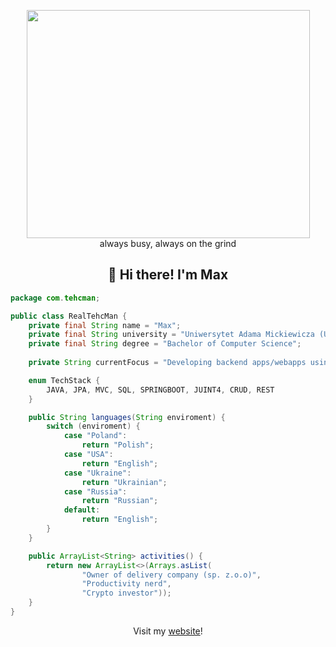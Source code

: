 <p align="center">
 <img src="https://user-images.githubusercontent.com/22797857/90096298-b90f4b00-dd54-11ea-9a31-00ad53f8ec04.gif" width="453" height="365"/><br>
 always busy, always on the grind</p>

<!-- <h2 align="center"> <img src="https://media.giphy.com/media/hvRJCLFzcasrR4ia7z/giphy.gif" width="30px"> Hi there! I'm Max</h2> -->
<h2 align="center"> 👋 Hi there! I'm Max</h2>

```java
package com.tehcman;

public class RealTehcMan {
    private final String name = "Max";
    private final String university = "Uniwersytet Adama Mickiewicza (UAM)";
    private final String degree = "Bachelor of Computer Science";
    
    private String currentFocus = "Developing backend apps/webapps using Java";

    enum TechStack {
        JAVA, JPA, MVC, SQL, SPRINGBOOT, JUINT4, CRUD, REST
    }

    public String languages(String enviroment) {
        switch (enviroment) {
            case "Poland":
                return "Polish";
            case "USA":
                return "English";
            case "Ukraine":
                return "Ukrainian";
            case "Russia":
                return "Russian";
            default:
                return "English";
        }
    }

    public ArrayList<String> activities() {
        return new ArrayList<>(Arrays.asList(
                "Owner of delivery company (sp. z.o.o)",
                "Productivity nerd",
                "Crypto investor"));
    }
}

```
<p align="center">Visit my <a href="https://tehcman.com/">website</a>!</p>
